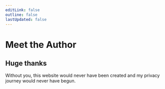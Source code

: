 ```yaml
---
editLink: false
outline: false
lastUpdated: false
---
```


# Meet the Author

<VPTeamMembers :members="contributors" size="small"/>


## Huge thanks

Without you, this website would never have been created and my privacy journey would never have begun.

<Credits />

<script setup>
import { VPTeamMembers } from 'vitepress/theme'
import { contributors } from './.vitepress/contributors'
import { meta } from './.vitepress/constants'
import Credits from './.vitepress/theme/components/Contributors.vue'
</script>